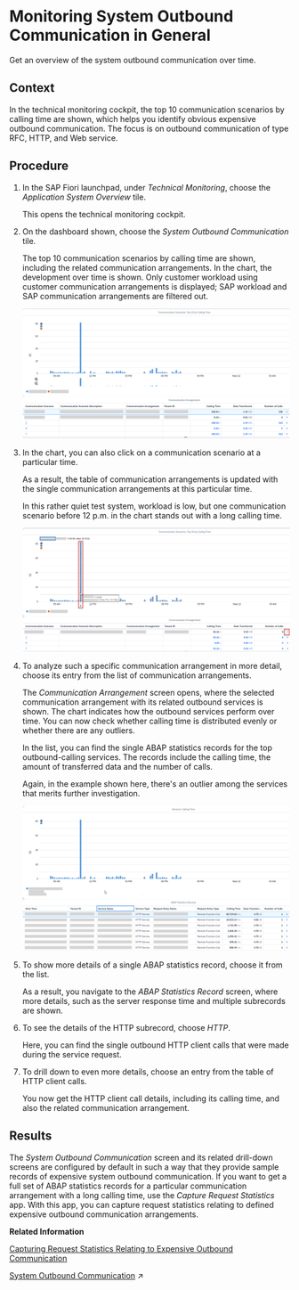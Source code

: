 <!-- loioa0f1c7923e364795aa1c6a47df6083d1 -->

# Monitoring System Outbound Communication in General

Get an overview of the system outbound communication over time.



## Context

In the technical monitoring cockpit, the top 10 communication scenarios by calling time are shown, which helps you identify obvious expensive outbound communication. The focus is on outbound communication of type RFC, HTTP, and Web service.



## Procedure

1.  In the SAP Fiori launchpad, under *Technical Monitoring*, choose the *Application System Overview* tile.

    This opens the technical monitoring cockpit.

2.  On the dashboard shown, choose the *System Outbound Communication* tile.

    The top 10 communication scenarios by calling time are shown, including the related communication arrangements. In the chart, the development over time is shown. Only customer workload using customer communication arrangements is displayed; SAP workload and SAP communication arrangements are filtered out.

    ![](images/System_Outbound_Communication_in_the_Technical_Monitoring_Cockpit_e06328c.png)

3.  In the chart, you can also click on a communication scenario at a particular time.

    As a result, the table of communication arrangements is updated with the single communication arrangements at this particular time.

    In this rather quiet test system, workload is low, but one communication scenario before 12 p.m. in the chart stands out with a long calling time.

    ![](images/System_Outbound_Communication_Selected_Time_34eb4fd.png)

4.  To analyze such a specific communication arrangement in more detail, choose its entry from the list of communication arrangements.

    The *Communication Arrangement* screen opens, where the selected communication arrangement with its related outbound services is shown. The chart indicates how the outbound services perform over time. You can now check whether calling time is distributed evenly or whether there are any outliers.

    In the list, you can find the single ABAP statistics records for the top outbound-calling services. The records include the calling time, the amount of transferred data and the number of calls.

    Again, in the example shown here, there's an outlier among the services that merits further investigation.

    ![](images/System_Outbound_Communication_Communcation_Arrangement_46a741b.png)

5.  To show more details of a single ABAP statistics record, choose it from the list.

    As a result, you navigate to the *ABAP Statistics Record* screen, where more details, such as the server response time and multiple subrecords are shown.

6.  To see the details of the HTTP subrecord, choose *HTTP*.

    Here, you can find the single outbound HTTP client calls that were made during the service request.

7.  To drill down to even more details, choose an entry from the table of HTTP client calls.

    You now get the HTTP client call details, including its calling time, and also the related communication arrangement.




<a name="loioa0f1c7923e364795aa1c6a47df6083d1__result_h5l_hm2_2vb"/>

## Results

The *System Outbound Communication* screen and its related drill-down screens are configured by default in such a way that they provide sample records of expensive system outbound communication. If you want to get a full set of ABAP statistics records for a particular communication arrangement with a long calling time, use the *Capture Request Statistics* app. With this app, you can capture request statistics relating to defined expensive outbound communication arrangements.

**Related Information**  


[Capturing Request Statistics Relating to Expensive Outbound Communication](capturing-request-statistics-relating-to-expensive-outbound-communication-f33b3d2.md "Use the Capture Request Statistics app to collect statistics of service requests with an expensive outbound communication (RFC, HTTP, or Web service).")

[System Outbound Communication](https://help.sap.com/viewer/b273a660af4e4948a49a316ea2438f24/Cloud/en-US/09e4959f3c8544218b248d99596f5d59.html "Find the top communication scenarios by calling time to identify workload issues with system outbound communication using HTTP, RFC, or Web service calls.") :arrow_upper_right:

